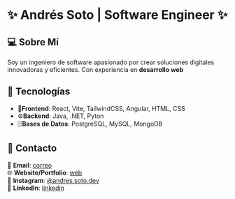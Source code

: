 # ✨ Andrés Soto | Software Engineer ✨

## 💻 Sobre Mí
Soy un ingeniero de software apasionado por crear soluciones digitales innovadoras y eficientes. Con experiencia en **desarrollo web**

## 🔧 Tecnologías
- 🚀**Frontend**: React, Vite, TailwindCSS, Angular, HTML, CSS
- ⚙️**Backend**: Java, .NET, Pyton
- 🗄️**Bases de Datos**: PostgreSQL, MySQL, MongoDB

## 👤 Contacto
📧 **Email**: [correo](mailto:andressotokr1@gmail.com)  
🌐 **Website/Portfolio**: [web](https://andressotodev.vercel.app/)  
📱 **Instagram**: [@andres.soto.dev](https://www.instagram.com/andres.soto.dev/)  
👥 **LinkedIn**: [linkedin](https://www.linkedin.com/in/andres-soto-0429a127b/)
